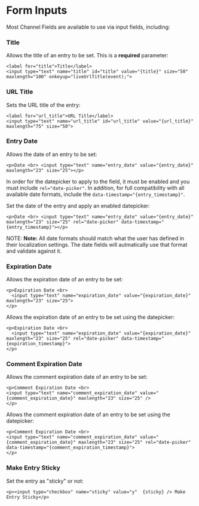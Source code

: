 <!--
    This source file is part of the open source project
    ExpressionEngine User Guide (https://github.com/ExpressionEngine/ExpressionEngine-User-Guide)

    @link      https://expressionengine.com/
    @copyright Copyright (c) 2003-2020, Packet Tide, LLC (https://www.packettide.com)
    @license   https://expressionengine.com/license Licensed under Apache License, Version 2.0
-->

# Form Inputs

Most Channel Fields are available to use via input fields, including:

### Title

Allows the title of an entry to be set. This is a **required** parameter:

    <label for="title">Title</label>
    <input type="text" name="title" id="title" value="{title}" size="50" maxlength="100" onkeyup="liveUrlTitle(event);">

### URL Title

Sets the URL title of the entry:

    <label for="url_title">URL Title</label>
    <input type="text" name="url_title" id="url_title" value="{url_title}" maxlength="75" size="50">

### Entry Date

Allows the date of an entry to be set:

    <p>Date <br> <input type="text" name="entry_date" value="{entry_date}" maxlength="23" size="25"></p>

In order for the datepicker to apply to the field, it must be enabled and you must include `rel="date-picker"`. In addition, for full compatibility with all available date formats, include the `data-timestamp="{entry_timestamp}"`.

Set the date of the entry and apply an enabled datepicker:

    <p>Date <br> <input type="text" name="entry_date" value="{entry_date}" maxlength="23" size="25" rel="date-picker" data-timestamp="{entry_timestamp}"></p>

NOTE: **Note:** All date formats should match what the user has defined in their localization settings. The date fields will autmatically use that format and validate against it.

### Expiration Date

Allows the expiration date of an entry to be set:

    <p>Expiration Date <br>
      <input type="text" name="expiration_date" value="{expiration_date}" maxlength="23" size="25">
    </p>

Allows the expiration date of an entry to be set using the datepicker:

    <p>Expiration Date <br>
      <input type="text" name="expiration_date" value="{expiration_date}" maxlength="23" size="25" rel="date-picker" data-timestamp="{expiration_timestamp}">
    </p>

### Comment Expiration Date

Allows the comment expiration date of an entry to be set:

    <p>Comment Expiration Date <br>
    <input type="text" name="comment_expiration_date" value="{comment_expiration_date}" maxlength="23" size="25" />
    </p>

Allows the comment expiration date of an entry to be set using the datepicker:

    <p>Comment Expiration Date <br>
    <input type="text" name="comment_expiration_date" value="{comment_expiration_date}" maxlength="23" size="25" rel="date-picker" data-timestamp="{comment_expiration_timestamp}">
    </p>

### Make Entry Sticky

Set the entry as "sticky" or not:

    <p><input type="checkbox" name="sticky" value="y"  {sticky} /> Make Entry Sticky</p>
